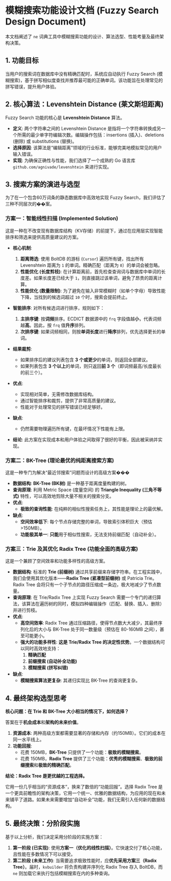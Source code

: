 # 模糊搜索功能设计文档 (Fuzzy Search Design Document)

本文档阐述了 `ne` 词典工具中模糊搜索功能的设计、算法选型、性能考量及最终架构决策。

## 1. 功能目标

当用户的搜索词在数据库中没有精确匹配时，系统应自动执行 Fuzzy Search (模糊搜索)，基于拼写相似度查找并推荐最可能的正确单词。该功能旨在处理常见的拼写错误，提升用户体验。

## 2. 核心算法：Levenshtein Distance (莱文斯坦距离)

Fuzzy Search 功能的核心是 **Levenshtein Distance** 算法。

-   **定义**: 两个字符串之间的 Levenshtein Distance 是指将一个字符串转换成另一个所需的最少单字符编辑次数。编辑操作包括：insertions (插入)、deletions (删除) 或 substitutions (替换)。
-   **选择原因**: 该算法是“编辑距离”领域的行业标准，能够完美地模拟常见的用户输入错误。
-   **实现**: 为确保正确性与性能，我们选择了一个成熟的 Go 语言库 `github.com/agnivade/levenshtein` 来进行实现。

## 3. 搜索方案的演进与选型

为了在一个包含60万词条的静态数据库中高效地实现 Fuzzy Search，我们评估了三种不同层次的��案。

### 方案一：智能线性扫描 (Implemented Solution)

这是一种在不改变现有数据库结构（KV存储）的前提下，通过在应用层实现智能排序和筛选来提供高质量建议的方案。

-   **核心机制**:
    1.  **距离筛选**: 使用 BoltDB 的游标 (`Cursor`) 遍历所有键，找出所有 Levenshtein 距离为 `1` 的单词。精确匹配（距离为 `0`）的单词会被忽略。
    2.  **性能优化 (长度剪枝)**: 在计算距离前，首先检查查询词与数据库中单词的长度差。如果长度差已经大于 `1`，则直接跳过该单词，避免了昂贵的距离计算。
    3.  **性能优化 (数量限制)**: 为了避免在输入非常模糊时（如单个字母）导致性能下降，当找到的候选词超过 `10` 个时，搜索会提前终止。

-   **智能排序**:
    对所有候选词进行排序，规则如下：
    1.  **主排序键**: 按**词频**排序。ECDICT 数据源中的 `frq` 字段值越**小**，代表词频越**高**。因此，按 `frq` 值**升序**排列。
    2.  **次排序键**: 如果词频相同，则按**单词长度**进行**降序**排列，优先选择更长的单词。

-   **结果裁剪**:
    -   如果排序后的建议列表包含 **3 个或更少**的单词，则返回全部建议。
    -   如果列表包含 **3 个以上**的单词，则只返回**前 3 个**（即词频最高/长度最长的前三个）。

-   **优点**:
    -   实现相对简单，无需修改数据库结构。
    -   通过智能排序和裁剪，提供了非常高质量的建议。
    -   性能对于处理常见的拼写错误已经足够好。
-   **缺点**:
    -   仍然需要物理遍历所有键，在最坏情况下性能有上限。
-   **结论**: 此方案在实现成本和用户体验之间取得了很好的平衡，因此被采纳并实现。

### 方案二：BK-Tree (理论最优的纯距离搜索方案)

这是一种专门为解决“最近邻搜索”问题而设计的高级方案���

-   **数据结构**: **BK-Tree (BK树)** 是一种基于距离度量构建的树。
-   **查询原理**: 利用 Metric Space (度量空间) 的 **Triangle Inequality (三角不等式)** 特性，可以高效地剪除大量不相关的搜索分支。
-   **优点**:
    -   **极致的查询性能**: 在纯粹的相似性搜索任务上，其性能是理论上的最优解。
-   **缺点**:
    -   **空间效率低下**: 每个节点存储完整的单词，导致索引体积巨大（预估 >150MB）。
    -   **功能极其单一**: **只能**用于相似性搜索，无法支持前缀匹配（自动补全）。

### 方案三：Trie 及其优化 Radix Tree (功能全面的高级方案)

这是一个兼顾了空间效率和功能多样性的高级方案。

-   **数据结构**: 标准的 **Trie (前缀树)** 通过共享前缀来存储字符串。在工程实践中，我们会使用其优化版本——**Radix Tree (紧凑型前缀树)** 或 Patricia Trie。Radix Tree 会将只有一个子节点的路径压缩成一条边，极大地减少了节点数量。
-   **查询原理**: 在 Trie/Radix Tree 上实现 Fuzzy Search 需要一个专门的递归算法，该算法在遍历树的同时，模拟四种编辑操作（匹配、替换、插入、删除）并进行剪枝。
-   **优点**:
    -   **高空间效率**: Radix Tree 通过压缩路径，使得节点数大大减少，其最终序列化后的大小与 BK-Tree 处于同一数量级（预估在 80-160MB 之间），甚至可能更小。
    -   **强大的功能多样性**: **这是 Trie/Radix Tree 的决定性优势**。一个数据结构可以同时高效地支持：
        1.  **精确匹配**
        2.  **前缀搜索 (自动补全功能)**
        3.  **模糊搜索 (拼写纠错)**
-   **缺点**:
    -   **模糊搜索算法更复杂**: 其递归实现比 BK-Tree 的查询更复杂。

## 4. 最终架构选型思考

**核心问题：在 Trie 和 BK-Tree 大小相当的情况下，如何选择？**

答案在于**机会成本**和**架构的未来价值**。

1.  **资源成本**: 两种高级方案都需要显著的存储和内存（约150MB）。它们的成本在同一水平线上。
2.  **功能回报**:
    -   花费 150MB，**BK-Tree** 只提供了一个功能：**极致的模糊搜索**。
    -   花费 150MB，**Radix Tree** 提供了三个功能：**优秀的模糊搜索**、**极致的前缀搜索**和**极致的精确匹配**。

**结论：Radix Tree 是更优越的工程选择。**

它用一份几乎相当的“资源成本”，换来了数倍的“功能回报”。选择 Radix Tree 是一个更具前瞻性的架构决策，它用一个统一、优雅的数据结构，为应用的现在和未来铺平了道路。如果未来需要增加“自动补全”功能，我们无需引入任何新的数据结构。

## 5. 最终决策：分阶段实施

基于以上分析，我们决定采用分阶段的实施方案：

1.  **第一阶段 (已实现)**: 使用**方案一（优化的线性扫描）**。它快速交付了核心功能，且性能在多数情况下可以接受。
2.  **第二阶段 (未来工作)**: 当需要追求极致性能时，应**优先采用方案三（Radix Tree）**。届时，`kvbuilder` 将负责构建并序列化 Radix Tree 存入 BoltDB，而 `ne` 则加载它来执行包括模糊搜索在内的多种查询。